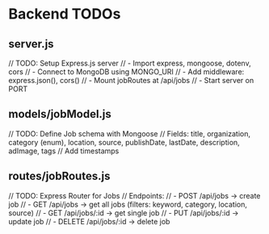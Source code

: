 # Backend TODOs

## server.js

// TODO: Setup Express.js server
// - Import express, mongoose, dotenv, cors
// - Connect to MongoDB using MONGO_URI
// - Add middleware: express.json(), cors()
// - Mount jobRoutes at /api/jobs
// - Start server on PORT

## models/jobModel.js

// TODO: Define Job schema with Mongoose
// Fields: title, organization, category (enum), location, source, publishDate, lastDate, description, adImage, tags
// Add timestamps

## routes/jobRoutes.js

// TODO: Express Router for Jobs
// Endpoints:
// - POST /api/jobs → create job
// - GET /api/jobs → get all jobs (filters: keyword, category, location, source)
// - GET /api/jobs/:id → get single job
// - PUT /api/jobs/:id → update job
// - DELETE /api/jobs/:id → delete job
